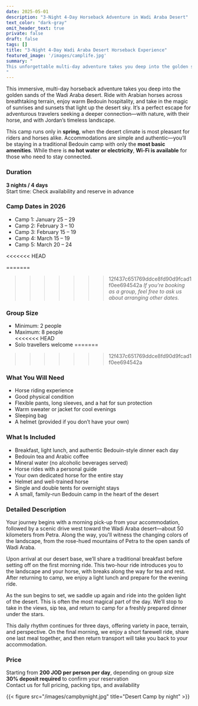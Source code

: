 ```yaml
---
date: 2025-05-01
description: "3-Night 4-Day Horseback Adventure in Wadi Araba Desert"
text_color: "dark-gray"
omit_header_text: true
private: false
draft: false
tags: []
title: "3-Night 4-Day Wadi Araba Desert Horseback Experience"
featured_image: '/images/camplife.jpg'
summary: "
This unforgettable multi-day adventure takes you deep into the golden sands of the Wadi Araba desert. Ride Arabian horses across breathtaking landscapes, enjoy traditional Bedouin hospitality, and witness some of Jordan's most striking desert sunrises and sunsets. Perfect for adventurous travelers looking to immerse themselves in the natural beauty of southern Jordan and build a close connection with their horse.
"
---
```


This immersive, multi-day horseback adventure takes you deep into the golden sands of the Wadi Araba desert. Ride with Arabian horses across breathtaking terrain, enjoy warm Bedouin hospitality, and take in the magic of sunrises and sunsets that light up the desert sky. It’s a perfect escape for adventurous travelers seeking a deeper connection—with nature, with their horse, and with Jordan’s timeless landscape.

This camp runs only in **spring**, when the desert climate is most pleasant for riders and horses alike. Accommodations are simple and authentic—you’ll be staying in a traditional Bedouin camp with only the **most basic amenities**. While there is **no hot water or electricity**, **Wi-Fi is available** for those who need to stay connected.

### Duration
**3 nights / 4 days**  
Start time: Check availability and reserve in advance

### Camp Dates in 2026
- Camp 1: January 25 – 29  
- Camp 2: February 3 – 10  
- Camp 3: February 15 – 19  
- Camp 4: March 15 – 19  
- Camp 5: March 20 – 24  

<<<<<<< HEAD

=======
>>>>>>> 12f437c651769ddce8fd90d9fcad1f0ee694542a
*If you're booking as a group, feel free to ask us about arranging other dates.*

### Group Size
- Minimum: 2 people  
- Maximum: 8 people  
<<<<<<< HEAD
- Solo travellers welcome
=======
>>>>>>> 12f437c651769ddce8fd90d9fcad1f0ee694542a

### What You Will Need

- Horse riding experience  
- Good physical condition  
- Flexible pants, long sleeves, and a hat for sun protection  
- Warm sweater or jacket for cool evenings  
- Sleeping bag  
- A helmet (provided if you don’t have your own)  

### What Is Included

- Breakfast, light lunch, and authentic Bedouin-style dinner each day  
- Bedouin tea and Arabic coffee  
- Mineral water (no alcoholic beverages served)  
- Horse rides with a personal guide  
- Your own dedicated horse for the entire stay  
- Helmet and well-trained horse  
- Single and double tents for overnight stays  
- A small, family-run Bedouin camp in the heart of the desert  

### Detailed Description

Your journey begins with a morning pick-up from your accommodation, followed by a scenic drive west toward the Wadi Araba desert—about 50 kilometers from Petra. Along the way, you'll witness the changing colors of the landscape, from the rose-hued mountains of Petra to the open sands of Wadi Araba.

Upon arrival at our desert base, we’ll share a traditional breakfast before setting off on the first morning ride. This two-hour ride introduces you to the landscape and your horse, with breaks along the way for tea and rest. After returning to camp, we enjoy a light lunch and prepare for the evening ride.

As the sun begins to set, we saddle up again and ride into the golden light of the desert. This is often the most magical part of the day. We’ll stop to take in the views, sip tea, and return to camp for a freshly prepared dinner under the stars.

This daily rhythm continues for three days, offering variety in pace, terrain, and perspective. On the final morning, we enjoy a short farewell ride, share one last meal together, and then return transport will take you back to your accommodation.

### Price

Starting from **200 JOD per person per day**, depending on group size  
**30% deposit required** to confirm your reservation  
Contact us for full pricing, packing tips, and availability

{{< figure src="/images/campbynight.jpg" title="Desert Camp by night" >}}
